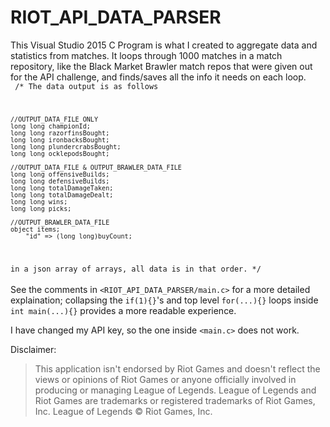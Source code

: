 # RIOT_API_DATA_PARSER
This Visual Studio 2015 C Program is what I created to aggregate data and statistics from matches. It loops through 1000 matches in a match repository, like the Black Market Brawler match repos that were given out for the API challenge, and finds/saves all the info it needs on each loop.
<br />
<code>
/* The data output is as follows

	//OUTPUT_DATA_FILE ONLY
	long long championId;
	long long razorfinsBought;
	long long ironbacksBought;
	long long plundercrabsBought;
	long long ocklepodsBought;

	//OUTPUT_DATA_FILE & OUTPUT_BRAWLER_DATA_FILE
	long long offensiveBuilds;
	long long defensiveBuilds;
	long long totalDamageTaken;
	long long totalDamageDealt;
	long long wins;
	long long picks; 

	//OUTPUT_BRAWLER_DATA_FILE
	object items;
		"id" => (long long)buyCount;

in a json array of arrays, all data is in that order. */
</code>
<br /><br />
See the comments in <code>&lt;RIOT_API_DATA_PARSER/main.c&gt;</code> for a more detailed explaination; collapsing the <code>if(1){}</code>'s and top level <code>for(...){}</code> loops inside <code>int main(...){}</code> provides a more readable experience.

I have changed my API key, so the one inside <code>&lt;main.c&gt;</code> does not work.

Disclaimer:
<blockquote>This application isn't endorsed by Riot Games and doesn't reflect
the views or opinions of Riot Games or anyone officially involved
in producing or managing League of Legends. League of Legends and
Riot Games are trademarks or registered trademarks of Riot Games,
Inc. League of Legends © Riot Games, Inc.</blockquote>
